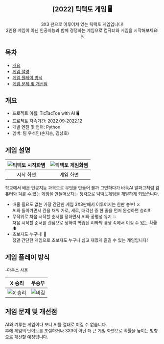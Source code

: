 <div align="center">
<h2>[2022] 틱택토 게임 🖥</h2>
3X3 판으로 이루어져 있는 틱택토 게임입니다!<br> 2인용 게임이 아닌 인공지능과 함께 경쟁하는 게임으로 컴퓨터와 게임을 시작해보세요!⚔
</div>

## 목차
  - [개요](#개요) 
  - [게임 설명](#게임-설명)
  - [게임 플레이 방식](#게임-플레이-방식)
  - [게임 문제 및 개선점](#게임-문제-및-개선점)

## 개요
- 프로젝트 이름: TicTacToe with AI 🖥
- 프로젝트 지속기간: 2022.09-2022.12
- 개발 엔진 및 언어: Python
- 멤버: 팀 우석인(손지승, 김상호)

## 게임 설명
|![틱택토 시작화볌](https://github.com/djm06149/Omok/assets/72903223/ad99cfc4-c133-4781-af8f-7aa4a8143446)|![틱택토 게임화볌](https://github.com/djm06149/Omok/assets/72903223/fbef9138-c141-41c2-80fd-ba60f68599f7)|
|:---:|:---:|
|시작 화면|게임 화면|

 학교에서 배운 인공지능 과목으로 무엇을 만들어 볼까 고민하다가 바둑AI 알파고처럼 컴퓨터와 겨룰 수 있는 게임을 만들어보자는 생각으로 틱택토게임을 개발하게 되었습니다.<br>
- 배울 필요도 없는 가장 간단한 게임 3X3판에서 이루어지는 한판 승부! ⚔️<br>
AI와 돌아가면서 칸을 채워 가로, 세로, 대각선 중 한 줄을 먼저 완성하면 승리!!
- 무작위로 처음 시작할 순서를 정하면서 AI와 공평성 유지 💥<br>
처음 시작할 순서를 랜덤으로 정하여 학습된 AI와의 경쟁 속에서 이길 수 있는 확률⬆
- 초보자도 누구나! 👶<br>
정말 간단한 게임으로 초보자도 누구나 쉽고 재밌게 즐길 수 있는 게임입니다!

## 게임 플레이 방식
-마우스 사용

|X 승리|무승부|
|---|---|
|![X 승리](https://github.com/djm06149/Omok/assets/72903223/1f6f8656-3ae9-44fb-afcc-1e2a1b67c178)|![비김](https://github.com/djm06149/Omok/assets/72903223/0bf0691b-cc96-43d5-8e0d-e893f438a62b)|

## 게임 문제 및 개선점
AI와 겨루는 게임이다 보니 AI를 절대로 이길 수 없습니다.<br>
후에 게임의 난이도를 조절하거나 3X3이 아닌 더 큰 게임 화면으로 확률을 높이는 방향으로 개선할 예정입니다.
